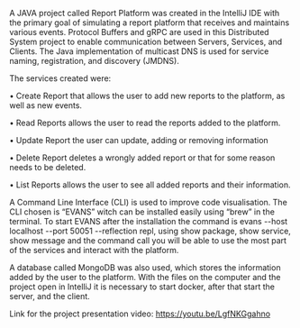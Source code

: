A JAVA project called Report Platform was created in the IntelliJ IDE with the primary goal of simulating a report platform that receives and maintains various events. Protocol Buffers and gRPC are used in this Distributed System project to enable communication between Servers, Services, and Clients. The Java implementation of multicast DNS is used for service naming, registration, and discovery (JMDNS).

The services created were:

•	Create Report that allows the user to add new reports to the platform, as well as new events.

•	Read Reports allows the user to read the reports added to the platform.

•	Update Report the user can update, adding or removing information

•	Delete Report deletes a wrongly added report or that for some reason needs to be deleted.

•	List Reports allows the user to see all added reports and their information.


A Command Line Interface (CLI) is used to improve code visualisation. The CLI chosen is “EVANS” witch can be installed easily using “brew” in the terminal. To start EVANS after the installation the command is evans --host localhost --port 50051 --reflection repl, using show package, show service, show message and the command call you will be able to use the most part of the services and interact with the platform.

A database called MongoDB was also used, which stores the information added by the user to the platform. With the files on the computer and the project open in IntelliJ it is necessary to start docker, after that start the server, and the client.

Link for the project presentation video: https://youtu.be/LgfNKGgahno
